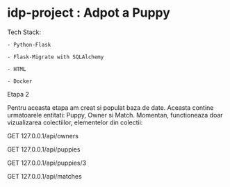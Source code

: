 # idp-project : Adpot a Puppy

Tech Stack:

	- Python-Flask 

	- Flask-Migrate with SQLAlchemy
	
	- HTML
	
	- Docker



Etapa 2

Pentru aceasta etapa am creat si populat baza de date. Aceasta contine urmatoarele entitati: Puppy, Owner si Match. 
Momentan, functioneaza doar vizualizarea colectiilor, elementelor din colectii:

GET 127.0.0.1/api/owners 


GET 127.0.0.1/api/puppies


GET 127.0.0.1/api/puppies/3


GET 127.0.0.1/api/matches